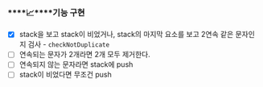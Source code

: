 ### ****📈****기능 구현

- [x]  stack을 보고 stack이 비었거나, stack의 마지막 요소를 보고 2연속 같은 문자인지 검사 - `checkNotDuplicate`
- [ ]  연속되는 문자가 2개라면 2개 모두 제거한다.
- [ ]  연속되지 않는 문자라면 stack에 push
- [ ]  stack이 비었다면 무조건 push